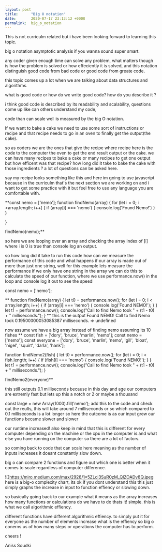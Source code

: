 ```yaml
---
layout: post
title:      "Big O notation"
date:       2020-07-17 23:13:12 +0000
permalink:  big_o_notation
---
```



This is not curriculm related but i have been looking forward to learning this topic.

big o notation asymptotic analysis if you wanna sound super smart. 

any coder given enough time can solve any problem, what matters though is how the problem is solved
or how effeciently it is solved, and this notation distinguish good code from bad code or good code from greate code.

this topic comes up a lot when we are talking about data structures and algorithms. 

what is good code or how do we write good code? how do you describe it ?

i think good code is described by its readability and scalability, questions come up like can others understand my code,

code than can scale well is measured by the big O notation. 

If we want to bake a cake we need to use some sort of instructions or recipe and that recipe needs to go in an oven 
to finally get the output(the cake).

so as coders we are the ones that give the recipe where recipe here is the code to the computer the oven to get the end result output or the cake. we can have many recipes to bake a cake or many recipes to get one output but how efficent was that recipe? how long did it take to bake the cake with those ingredients ? a lot of questions can be asked here. 


say my recipe looks something like this and here im going to use javascript because in the curriculm that's the next section we are working on and i want to get some practice with it but feel free to use any language you are comfortable with. 

**const nemo = ['nemo'];
function findNemo(array) {
for (let i = 0; i <array.length; i++) {
  if (array[i] === 'nemo') {
    console.log('Found Nemo!')
  }
}

}

findNemo(nemo);**

so here we are looping over an array and checking the array index of [i] where i is 0 is true than console log an output.

so how long did it take to run this code how can we measure the performance of this code and what happens if our array is made out of more than just one string, well for this example lets measure the performance if we only have one string in the array we can do this to calculate the speed of our function, where we use performance.now() in the loop and console log it out to see the speed 

const nemo = ['nemo'];

**
function findNemo(array) {
  let t0 = performance.now();
  for (let i = 0; i < array.length; i++) {
    if (array[i] === 'nemo') {
      console.log('Found NEMO!');
    }
  }
  let t1 = performance.now();
  console.log("Call to find Nemo took " + (t1 - t0) + " milliseconds.");
}
**
this is the output 
Found NEMO!
Call to find Nemo took 0.19500000053085387 milliseconds.
=> undefined

now assume we have a big array  instead of finding nemo 
assuming its 10 fishes 
**
const fish = ['dory', 'bruce', 'marlin', 'nemo'];
const nemo = ['nemo'];
const everyone = ['dory', 'bruce', 'marlin', 'nemo', 'gill', 'bloat', 'nigel', 'squirt', 'darla', 'hank'];


function findNemo2(fish) {
  let t0 = performance.now();
  for (let i = 0; i < fish.length; i++) {
    if (fish[i] === 'nemo') {
      console.log('Found NEMO!');
    }
  }
  let t1 = performance.now();
  console.log("Call to find Nemo took " + (t1 - t0) + " milliseconds.");
}

findNemo2(everyone)**

this still outputs 0.1 milliseconds because in this day and age our computers are extremly fast but lets up this a notch or 2 or maybe a thousand

const large = new Array(1000).fill('nemo');
add this to the code and check out the reults, this will take around 7 milliseconds or so which compared to 0.1 milliseconds is a lot longer so here the outcome is as our input grew our functions became slower and slower 

our runtime increased! 
also keep in mind that this is different for every computer depending on the machine or the cpu in the computer is and what else you have running on the computer so there are a lot of factors. 

so coming back to code that can scale here meaning as the number of inputs increases it doesnt constantly slow down.

big o can compare 2 functions and figure out which one is better when it comes to scale regardless of computer difference.


![]https://miro.medium.com/max/2928/1*5ZLci3SuR0zM_QlZOADv8Q.jpeg here is a big-o complexity chart, its ok if you dont understand this this just simply graphs the increase in input to function effiency or slowing down. 

so basically going back to our example what it means as the array increases how many functions or calculations do we have to do thats it! simple. this is what we call algorithmic effiency. 

different functions have different algorithmic effiency. to simply put it for everyone as the number of elements increase what is the effiency so big o conerns us of how many steps or operations the computer has to perform. 

cheers ! 

Aniss Soudki 





